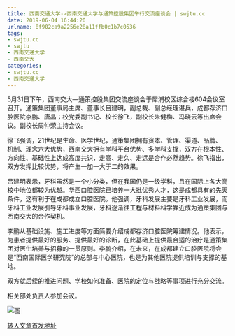 ```yaml
---
title: 西南交通大学->西南交通大学与通策控股集团举行交流座谈会 | swjtu.cc
date: 2019-06-04 16:44:20
urlname: 8f902ca9a2256e28a11ffb0c1b7c0536
tags: 
- swjtu.cc
- swjtu
- 西南交通大学
- 西南交大
categories:
- swjtu.cc
- 西南交通大学
---
```



5月31日下午，西南交大—通策控股集团交流座谈会于犀浦校区综合楼604会议室召开。通策集团董事局主席、董事长吕建明，副总裁、副总经理谌兵，成都存济口腔医院李鹏、唐晶；校党委副书记、校长徐飞，副校长朱健梅、冯晓云等出席会议。副校长周仲荣主持会议。

徐飞强调，21世纪是生命、医学世纪，通策集团拥有资本、管理、渠道、品牌、机制、理念六大优势，西南交大拥有学科平台优势、多学科支撑，双方在根本性、方向性、基础性上达成高度共识，走高、走久、走远是合作必然趋势。徐飞指出，双方发挥比较优势，将产生一加一大于二的效果。

吕建明表示，牙科虽然是一个小分类，但在我国仍是一级学科，且在国际上各大高校中地位都较为优越。华西口腔医院已培养一大批优秀人才，这是成都具有的先天条件，这有利于在成都成立口腔医院。他强调，牙科发展主要是牙科工业发展，而牙科工业发展引导牙科事业发展，牙科逐渐往工程与材料科学靠近成为通策集团与西南交大的合作契机。

李鹏从基础设施、施工进度等方面简要介绍成都存济口腔医院筹建情况。他表示，为患者提供最好的服务、提供最好的诊断，在此基础上提供最合适的治疗是通策集团对医生培养与招募的一贯原则。李鹏介绍，在未来，在成都建立口腔医院将会是“西南国际医学研究院”的总部与中心医院，也是为其他医院提供培训与支撑的基地。

双方就后续的推进问题、学校如何准备、医院的定位与战略等事项进行充分交流。

相关部处负责人参加会议。



![图](https://news.swjtu.edu.cn/upload/201906/04/201906041610110432.jpg)

[转入文章首发地址](https://news.swjtu.edu.cn/shownews-18496.shtml)